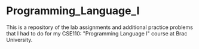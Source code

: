 # Programming_Language_I
This is a repository of the lab assignments and additional practice problems that I had to do for my CSE110: "Programming Language I" course at Brac University.
